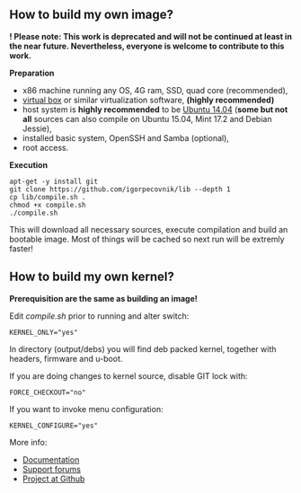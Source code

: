 ## How to build my own image? ##

**! Please note: This work is deprecated and will not be continued at least in the near future. Nevertheless, everyone is welcome to contribute to this work.**

**Preparation**

- x86 machine running any OS, 4G ram, SSD, quad core (recommended),
- [virtual box](https://www.virtualbox.org/wiki/Downloads) or similar virtualization software, **(highly recommended)**
- host system is **highly recommended** to be [Ubuntu 14.04](http://archive.ubuntu.com/ubuntu/dists/trusty-updates/main/installer-amd64/current/images/netboot/mini.iso) (**some but not all** sources can also compile on Ubuntu 15.04, Mint 17.2 and Debian Jessie),
- installed basic system, OpenSSH and Samba (optional),
- root access.

**Execution**
	
	apt-get -y install git
	git clone https://github.com/igorpecovnik/lib --depth 1
	cp lib/compile.sh .
	chmod +x compile.sh
	./compile.sh
	
This will download all necessary sources, execute compilation and build an bootable image. Most of things will be cached so next run will be extremly faster!

## How to build my own kernel? ##

**Prerequisition are the same as building an image!**

Edit *compile.sh* prior to running and alter switch:

	KERNEL_ONLY="yes"

In directory (output/debs) you will find deb packed kernel, together with headers, firmware and u-boot.

If you are doing changes to kernel source, disable GIT lock with:

	FORCE_CHECKOUT="no"

If you want to invoke menu configuration:

	KERNEL_CONFIGURE="yes"

More info:

- [Documentation](http://www.armbian.com/using-armbian-tools/)
- [Support forums](http://forum.armbian.com/ "Armbian support forum")
- [Project at Github](https://github.com/igorpecovnik/lib)

